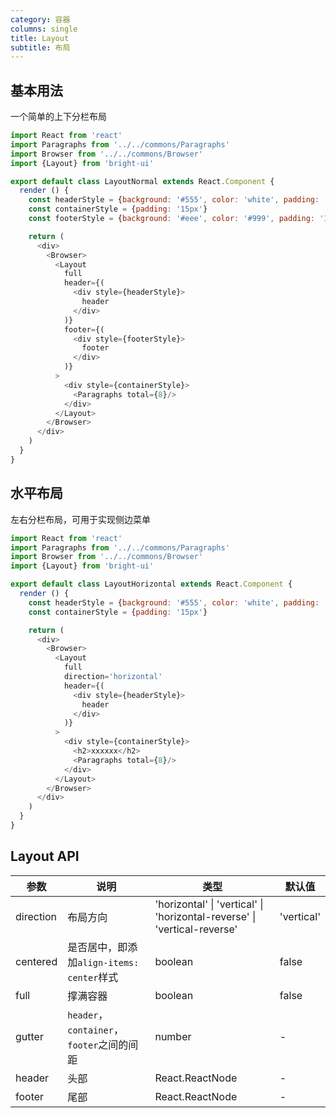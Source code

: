 ```yaml
---
category: 容器
columns: single
title: Layout
subtitle: 布局
---
```


## 基本用法

一个简单的上下分栏布局

```js
import React from 'react'
import Paragraphs from '../../commons/Paragraphs'
import Browser from '../../commons/Browser'
import {Layout} from 'bright-ui'

export default class LayoutNormal extends React.Component {
  render () {
    const headerStyle = {background: '#555', color: 'white', padding: '15px'}
    const containerStyle = {padding: '15px'}
    const footerStyle = {background: '#eee', color: '#999', padding: '15px'}

    return (
      <div>
        <Browser>
          <Layout
            full
            header={(
              <div style={headerStyle}>
                header
              </div>
            )}
            footer={(
              <div style={footerStyle}>
                footer
              </div>
            )}
          >
            <div style={containerStyle}>
              <Paragraphs total={8}/>
            </div>
          </Layout>
        </Browser>
      </div>
    )
  }
}
```

## 水平布局

左右分栏布局，可用于实现侧边菜单

```js
import React from 'react'
import Paragraphs from '../../commons/Paragraphs'
import Browser from '../../commons/Browser'
import {Layout} from 'bright-ui'

export default class LayoutHorizontal extends React.Component {
  render () {
    const headerStyle = {background: '#555', color: 'white', padding: '15px', height: '100%'}
    const containerStyle = {padding: '15px'}

    return (
      <div>
        <Browser>
          <Layout
            full
            direction='horizontal'
            header={(
              <div style={headerStyle}>
                header
              </div>
            )}
          >
            <div style={containerStyle}>
              <h2>xxxxxx</h2>
              <Paragraphs total={8}/>
            </div>
          </Layout>
        </Browser>
      </div>
    )
  }
}

```

## Layout API

| 参数 | 说明 | 类型 | 默认值 |
|---|---|---|---|
| direction | 布局方向 | 'horizontal' \| 'vertical' \| 'horizontal-reverse' \| 'vertical-reverse' | 'vertical' |
| centered | 是否居中，即添加`align-items: center`样式 | boolean | false |
| full | 撑满容器 | boolean | false |
| gutter | `header`，`container`，`footer`之间的间距 | number | - |
| header | 头部 | React.ReactNode | - |
| footer | 尾部 | React.ReactNode | - |
